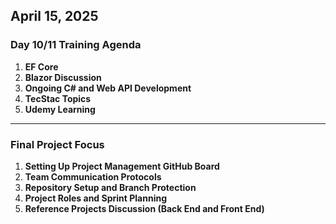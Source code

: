 ## April 15, 2025

### Day 10/11 Training Agenda

1. **EF Core**
2. **Blazor Discussion**
3. **Ongoing C# and Web API Development**
4. **TecStac Topics**
5. **Udemy Learning**

---

### Final Project Focus

1. **Setting Up Project Management GitHub Board**
2. **Team Communication Protocols**
3. **Repository Setup and Branch Protection**
4. **Project Roles and Sprint Planning**
5. **Reference Projects Discussion (Back End and Front End)**

